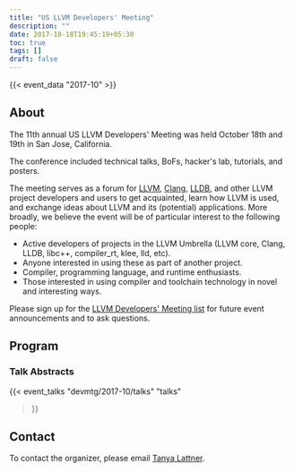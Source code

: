 ```yaml
---
title: "US LLVM Developers' Meeting"
description: ""
date: 2017-10-18T19:45:19+05:30
toc: true
tags: []
draft: false
---
```


{{< event_data "2017-10" >}}

## About

The 11th annual US LLVM Developers' Meeting was held October 18th and 19th in San Jose, California.

The conference included technical talks, BoFs, hacker's lab, tutorials, and posters.

The meeting serves as a forum for [LLVM](http://llvm.org/), [Clang](http://clang.llvm.org/), [LLDB](http://lldb.llvm.org/), and other LLVM project developers and users to get acquainted, learn how LLVM is used, and exchange ideas about LLVM and its (potential) applications. More broadly, we believe the event will be of particular interest to the following people:

- Active developers of projects in the LLVM Umbrella (LLVM core, Clang, LLDB, libc++, compiler_rt, klee, lld, etc).
- Anyone interested in using these as part of another project.
- Compiler, programming language, and runtime enthusiasts.
- Those interested in using compiler and toolchain technology in novel and interesting ways.

Please sign up for the [LLVM Developers' Meeting list](http://lists.llvm.org/mailman/listinfo/llvm-devmeeting) for future event announcements and to ask questions. 

## Program

### Talk Abstracts

{{< event_talks
    "devmtg/2017-10/talks" 
    "talks" 
>}}

## Contact

To contact the organizer, please email [Tanya Lattner](tanyalattner@llvm.org).